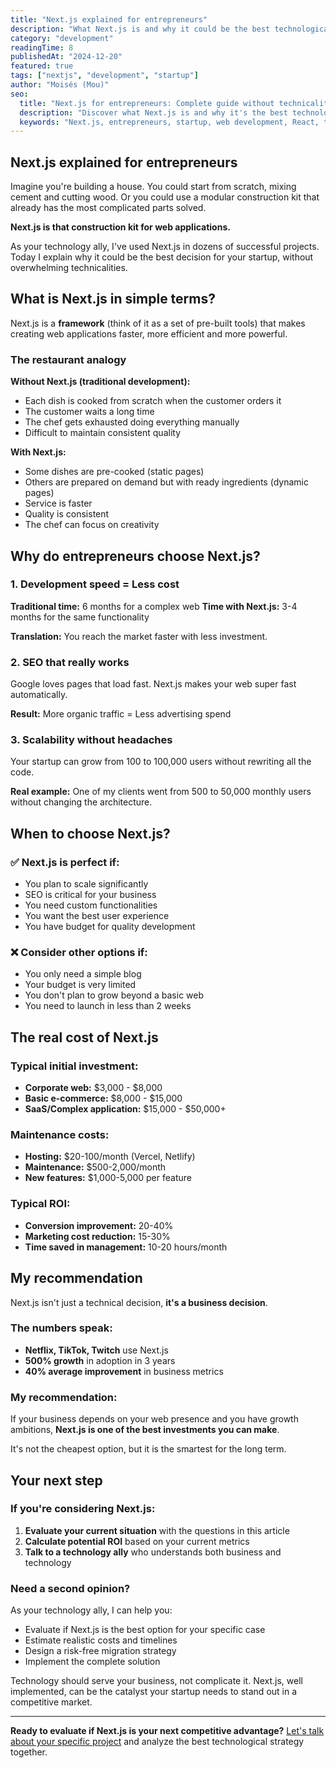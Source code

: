 ```yaml
---
title: "Next.js explained for entrepreneurs"
description: "What Next.js is and why it could be the best technological decision for your startup, explained without technicalities."
category: "development"
readingTime: 8
publishedAt: "2024-12-20"
featured: true
tags: ["nextjs", "development", "startup"]
author: "Moisés (Mou)"
seo:
  title: "Next.js for entrepreneurs: Complete guide without technicalities | HeyMou"
  description: "Discover what Next.js is and why it's the best technological decision for your startup. Practical guide for entrepreneurs without technical knowledge."
  keywords: "Next.js, entrepreneurs, startup, web development, React, technology, technical decisions"
---
```


## Next.js explained for entrepreneurs

Imagine you're building a house. You could start from scratch, mixing cement and cutting wood. Or you could use a modular construction kit that already has the most complicated parts solved.

**Next.js is that construction kit for web applications.**

As your technology ally, I've used Next.js in dozens of successful projects. Today I explain why it could be the best decision for your startup, without overwhelming technicalities.

## What is Next.js in simple terms?

Next.js is a **framework** (think of it as a set of pre-built tools) that makes creating web applications faster, more efficient and more powerful.

### The restaurant analogy

**Without Next.js (traditional development):**

- Each dish is cooked from scratch when the customer orders it
- The customer waits a long time
- The chef gets exhausted doing everything manually
- Difficult to maintain consistent quality

**With Next.js:**

- Some dishes are pre-cooked (static pages)
- Others are prepared on demand but with ready ingredients (dynamic pages)
- Service is faster
- Quality is consistent
- The chef can focus on creativity

## Why do entrepreneurs choose Next.js?

### 1. Development speed = Less cost

**Traditional time:** 6 months for a complex web
**Time with Next.js:** 3-4 months for the same functionality

**Translation:** You reach the market faster with less investment.

### 2. SEO that really works

Google loves pages that load fast. Next.js makes your web super fast automatically.

**Result:** More organic traffic = Less advertising spend

### 3. Scalability without headaches

Your startup can grow from 100 to 100,000 users without rewriting all the code.

**Real example:** One of my clients went from 500 to 50,000 monthly users without changing the architecture.

## When to choose Next.js?

### ✅ Next.js is perfect if:

- You plan to scale significantly
- SEO is critical for your business
- You need custom functionalities
- You want the best user experience
- You have budget for quality development

### ❌ Consider other options if:

- You only need a simple blog
- Your budget is very limited
- You don't plan to grow beyond a basic web
- You need to launch in less than 2 weeks

## The real cost of Next.js

### Typical initial investment:

- **Corporate web:** $3,000 - $8,000
- **Basic e-commerce:** $8,000 - $15,000
- **SaaS/Complex application:** $15,000 - $50,000+

### Maintenance costs:

- **Hosting:** $20-100/month (Vercel, Netlify)
- **Maintenance:** $500-2,000/month
- **New features:** $1,000-5,000 per feature

### Typical ROI:

- **Conversion improvement:** 20-40%
- **Marketing cost reduction:** 15-30%
- **Time saved in management:** 10-20 hours/month

## My recommendation

Next.js isn't just a technical decision, **it's a business decision**.

### The numbers speak:

- **Netflix, TikTok, Twitch** use Next.js
- **500% growth** in adoption in 3 years
- **40% average improvement** in business metrics

### My recommendation:

If your business depends on your web presence and you have growth ambitions, **Next.js is one of the best investments you can make**.

It's not the cheapest option, but it is the smartest for the long term.

## Your next step

### If you're considering Next.js:

1. **Evaluate your current situation** with the questions in this article
2. **Calculate potential ROI** based on your current metrics
3. **Talk to a technology ally** who understands both business and technology

### Need a second opinion?

As your technology ally, I can help you:

- Evaluate if Next.js is the best option for your specific case
- Estimate realistic costs and timelines
- Design a risk-free migration strategy
- Implement the complete solution

Technology should serve your business, not complicate it. Next.js, well implemented, can be the catalyst your startup needs to stand out in a competitive market.

---

**Ready to evaluate if Next.js is your next competitive advantage?** [Let's talk about your specific project](mailto:soymoisesvera@gmail.com) and analyze the best technological strategy together.